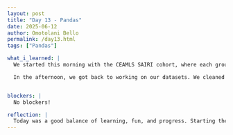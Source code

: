 ```yaml
---
layout: post
title: "Day 13 - Pandas"
date: 2025-06-12
author: Omotolani Bello
permalink: /day13.html
tags: ["Pandas"]

what_i_learned: |
  We started this morning with the CEAMLS SAIRI cohort, where each group shared what we’ve done in our research so far. It was great hearing everyone's progress and reflecting on how far we've come. We also had some fun playing games—my team lost the Jenga game but made a major comeback by winning the Taboo game, which was a highlight of the day. Later on, we were introduced to Overleaf and how to use it. It was pretty straightforward since we worked from a template and just needed to understand how to upload and organize our content.

  In the afternoon, we got back to working on our datasets. We cleaned them, renamed some columns, and began mapping things out before merging. We also came up with a clear process to follow, which made the task feel more manageable. It was a good mix of learning, teamwork, and progress today.


blockers: |
  No blockers!

reflection: |
  Today was a good balance of learning, fun, and progress. Starting the day with the CEAMLS SAIRI group presentations helped me reflect on how much work we’ve done so far and where we’re headed. The games added a fun break—losing Jenga stung a little, but winning Taboo made up for it and brought some great energy to the day. Learning to use Overleaf was surprisingly smooth, and it was helpful to work with a template that made everything feel more doable. In the afternoon, cleaning and mapping our datasets felt productive, especially since we came up with a clear process to guide us through merging. Overall, it was a fulfilling day, and I’m proud of the progress we’re making.
---
```

